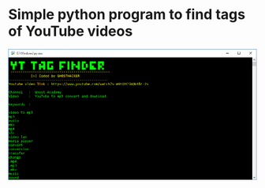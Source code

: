 # Simple python program to find tags of YouTube videos

<img src="https://raw.githubusercontent.com/GH0STH4CKER/yt_tag_finder/main/yt_tag_finder_ss.png" width=900 >

